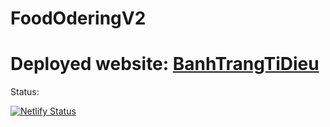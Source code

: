 # FoodOderingV2

# Deployed website: [BanhTrangTiDieu](https://banhtrangtidieu.netlify.app/)

Status:

[![Netlify Status](https://api.netlify.com/api/v1/badges/12712b30-7a5e-4e31-9063-7dfd803d4583/deploy-status)](https://app.netlify.com/sites/banhtrangtidieu/deploys)
